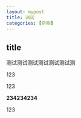 ```yaml
---
layout: mypost
title: 测试
categories: [杂物]
---
```


## title

测试测试测试测试测试测试测

123

123

**234234234**

123